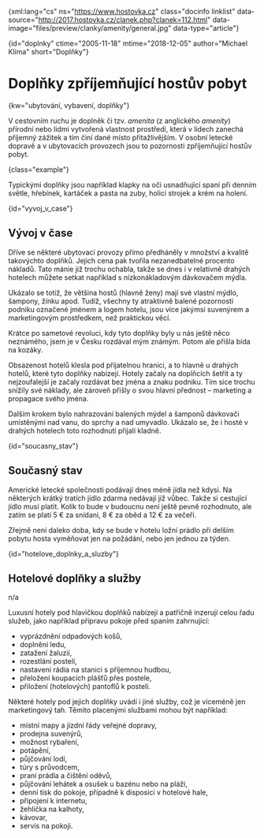 
{xml:lang="cs" ns="https://www.hostovka.cz" class="docinfo linklist" data-source="http://2017.hostovka.cz/clanek.php?clanek=112.html" data-image="files/preview/clanky/amenity/general.jpg" data-type="article"}

{id="doplnky" ctime="2005-11-18" mtime="2018-12-05" author="Michael Klíma" short="Doplňky"}

# Doplňky zpříjemňující hostův pobyt

<!-- generated attribute kw by user_udpatekw.sh on 2019-03-13, do not edit -->

{kw="ubytování, vybavení, doplňky"}

V cestovním ruchu je doplněk či tzv. _amenita_ (z anglického _amenity_) přírodní nebo lidmi vytvořená vlastnost prostředí, která v lidech zanechá příjemný zážitek a tím činí dané místo přitažlivějším. V osobní letecké dopravě a v ubytovacích provozech jsou to pozornosti zpříjemňující hostův pobyt.

{class="example"}

Typickými doplňky jsou například klapky na oči usnadňující spaní při denním světle, hřebínek, kartáček a pasta na zuby, holicí strojek a krém na holení.

{id="vyvoj\_v\_case"}

## Vývoj v čase

Dříve se některé ubytovací provozy přímo předháněly v množství a kvalitě takovýchto doplňků. Jejich cena pak tvořila nezanedbatelné procento nákladů. Tato mánie již trochu ochabla, takže se dnes i v relativně drahých hotelech můžete setkat například s nízkonákladovým dávkovačem mýdla.

Ukázalo se totiž, že většina hostů (hlavně ženy) mají své vlastní mýdlo, šampony, žínku apod. Tudíž, všechny ty atraktivně balené pozornosti podniku označené jménem a logem hotelu, jsou více jakýmsi suvenýrem a marketingovým prostředkem, než praktickou věcí.

Krátce po sametové revoluci, kdy tyto doplňky byly u nás ještě něco neznámého, jsem je v Česku rozdával mým známým. Potom ale přišla bída na kozáky.

Obsazenost hotelů klesla pod přijatelnou hranici, a to hlavně u drahých hotelů, které tyto doplňky nabízejí. Hotely začaly na doplňcích šetřit a ty nejzoufalejší je začaly rozdávat bez jména a znaku podniku. Tím sice trochu snížily své náklady, ale zároveň přišly o svou hlavní přednost – marketing a propagace svého jména.

Dalším krokem bylo nahrazování balených mýdel a šamponů dávkovači umístěnými nad vanu, do sprchy a nad umyvadlo. Ukázalo se, že i hosté v drahých hotelech toto rozhodnutí přijali kladně.

{id="soucasny_stav"}

## Současný stav

Americké letecké společnosti podávají dnes méně jídla než kdysi. Na některých krátký tratích jídlo zdarma nedávají již vůbec. Takže si cestující jídlo musí platit. Kolik to bude v budoucnu není ještě pevně rozhodnuto, ale zatím se platí 5 € za snídani, 8 € za oběd a 12 € za večeři.

Zřejmě není daleko doba, kdy se bude v hotelu ložní prádlo při delším pobytu hosta vyměňovat jen na požádání, nebo jen jednou za týden.

{id="hotelove\_doplnky\_a_sluzby"}

## Hotelové doplňky a služby

n/a

Luxusní hotely pod hlavičkou doplňků nabízejí a patřičně inzerují celou řadu služeb, jako například přípravu pokoje před spaním zahrnující:

  * vyprázdnění odpadových košů,
  * doplnění ledu,
  * zatažení žaluzií,
  * rozestlání postelí,
  * nastavení rádia na stanici s příjemnou hudbou,
  * přeložení koupacích plášťů přes postele,
  * přiložení (hotelových) pantoflů k posteli.

Některé hotely pod jejich doplňky uvádí i jiné služby, což je víceméně jen marketingový tah. Těmito placenými službami mohou být například:

  * místní mapy a jízdní řády veřejné dopravy,
  * prodejna suvenýrů,
  * možnost rybaření,
  * potápění,
  * půjčování lodí,
  * túry s průvodcem,
  * praní prádla a čištění oděvů,
  * půjčování lehátek a osušek u bazénu nebo na pláži,
  * denní tisk do pokoje, případně k disposici v hotelové hale,
  * připojení k internetu,
  * žehlička na kalhoty,
  * kávovar,
  * servis na pokoji.

